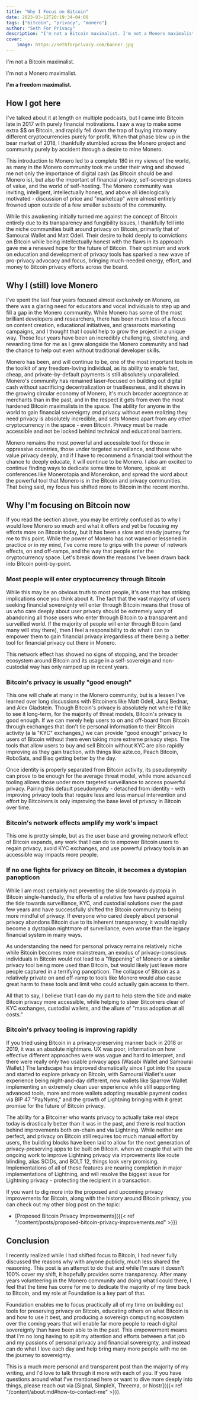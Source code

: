 ```yaml
---
title: "Why I Focus on Bitcoin"
date: 2023-03-12T20:19:34-04:00
tags: ["bitcoin", "privacy", "monero"]
author: "Seth For Privacy"
description: "I'm not a Bitcoin maximalist. I'm not a Monero maximalist. I'm a freedom maximalist."
cover:
    image: https://sethforprivacy.com/banner.jpg
---
```


I'm not a Bitcoin maximalist.

I'm not a Monero maximalist.

**I'm a freedom maximalist.**

## How I got here

I've talked about it at length on multiple podcasts, but I came into Bitcoin late in 2017 with purely financial motivations. I saw a way to make some extra $$ on Bitcoin, and rapidly fell down the trap of buying into many different cryptocurrencies purely for profit. When that phase blew up in the bear market of 2018, I thankfully stumbled across the Monero project and community purely by accident through a desire to mine Monero.

This introduction to Monero led to a complete 180 in my views of the world, as many in the Monero community took me under their wing and showed me not only the importance of digital cash (as Bitcoin should be and Monero is), but also the important of financial privacy, self-sovereign stores of value, and the world of self-hosting. The Monero community was inviting, intelligent, intellectually honest, and above all ideologically motivated - discussion of price and "marketcap" were almost entirely frowned upon outside of a few smaller subsets of the community.

While this awakening initially turned me against the concept of Bitcoin entirely due to its transparency and fungibility issues, I thankfully fell into the niche communities built around privacy on Bitcoin, primarily that of Samourai Wallet and Matt Odell. Their desire to hold deeply to convictions on Bitcoin while being intellectually honest with the flaws in its approach gave me a renewed hope for the future of Bitcoin. Their optimism and work on education and development of privacy tools has sparked a new wave of pro-privacy advocacy and focus, bringing much-needed energy, effort, and money to Bitcoin privacy efforts across the board.

## Why I (still) love Monero

I've spent the last four years focused almost exclusively on Monero, as there was a glaring need for educators and vocal individuals to step up and fill a gap in the Monero community. While Monero has some of the most brilliant developers and researchers, there has been much less of a focus on content creation, educational initiatives, and grassroots marketing campaigns, and I thought that I could help to grow the project in a unique way. Those four years have been an incredibly challenging, stretching, and rewarding time for me as I grew alongside the Monero community and had the chance to help out even without traditional developer skills.

Monero has been, and will continue to be, one of the most important tools in the toolkit of any freedom-loving individual, as its ability to enable fast, cheap, and private-by-default payments is still absolutely unparalleled. Monero's community has remained laser-focused on building out digital cash without sacrificing decentralization or trustlessness, and it shows in the growing circular economy of Monero, it's much broader acceptance at merchants than in the past, and in the respect it gets from even the most hardened Bitcoin maximalists in the space. The ability for anyone in the world to gain financial sovereignty *and* privacy without even realizing they need privacy is absolutely incredible, and sets Monero apart from any other cryptocurrency in the space - even Bitcoin. Privacy must be made accessible and not be locked behind technical and educational barriers.

Monero remains the most powerful and accessible tool for those in oppressive countries, those under targeted surveillance, and those who value privacy deeply, and if I have to recommend a financial tool without the chance to deeply educate, it will continue to be Monero. I also am excited to continue finding ways to dedicate some time to Monero, speak at conferences like Monerotopia and Monerokon, and spread the word about the powerful tool that Monero is in the Bitcoin and privacy communities. That being said, my focus has shifted more to Bitcoin in the recent months.

## Why I'm focusing on Bitcoin now

If you read the section above, you may be entirely confused as to why I would love Monero so much and what it offers and yet be focusing my efforts more on Bitcoin today, but it has been a slow and steady journey for me to this point. While the power of Monero has not waned or lessened in practice or in my mind, I've come more to grips with the power of network effects, on and off-ramps, and the way that people enter the cryptocurrency space. Let's break down the reasons I've been drawn back into Bitcoin point-by-point.

### Most people will enter cryptocurrency through Bitcoin

While this may be an obvious truth to most people, it's one that has striking implications once you think about it. The fact that the vast majority of users seeking financial sovereignty will enter through Bitcoin means that those of us who care deeply about user privacy should be extremely wary of abandoning all those users who enter through Bitcoin to a transparent and surveilled world. If the majority of people will enter through Bitcoin (and many will stay there), then I feel a responsibility to do what I can to empower them to gain financial privacy irregardless of there being a better tool for financial privacy out there in Monero.

This network effect has showed no signs of stopping, and the broader ecosystem around Bitcoin and its usage in a self-sovereign and non-custodial way has only ramped up in recent years.

### Bitcoin's privacy is usually "good enough"

This one will chafe at many in the Monero community, but is a lessen I've learned over long discussions with Bitcoiners like Matt Odell, Juraj Bednar, and Alex Gladstein. Though Bitcoin's privacy is absolutely not where I'd like to see it long-term, for the majority of threat models, Bitcoin's privacy is good enough. If we can merely help users to on and off-board from Bitcoin through exchanges that don't tie personal information to their Bitcoin activity (a la "KYC" exchanges,) we can provide "good enough" privacy to users of Bitcoin without them even taking more extreme privacy steps. The tools that allow users to buy and sell Bitcoin without KYC are also rapidly improving as they gain traction, with things like azte.co, Peach Bitcoin, RoboSats, and Bisq getting better by the day.

Once identity is properly separated from Bitcoin activity, its pseudonymity can prove to be enough for the average threat model, while more advanced tooling allows those under more targeted surveillance to access powerful privacy. Pairing this default pseudonymity - detached from identity - with improving privacy tools that require less and less manual intervention and effort by Bitcoiners is only improving the base level of privacy in Bitcoin over time.

### Bitcoin's network effects amplify my work's impact

This one is pretty simple, but as the user base and growing network effect of Bitcoin expands, any work that I can do to empower Bitcoin users to regain privacy, avoid KYC exchanges, and use powerful privacy tools in an accessible way impacts more people.

### If no one fights for privacy on Bitcoin, it becomes a dystopian panopticon

While I am most certainly not preventing the slide towards dystopia in Bitcoin single-handedly, the efforts of a relative few have pushed against the tide towards surveillance, KYC, and custodial solutions over the past few years and have successfully shifted the Bitcoin community to being more mindful of privacy. If everyone who cared deeply about personal privacy abandons Bitcoin due to its inherent transparency, it would rapidly become a dystopian nightmare of surveillance, even worse than the legacy financial system in many ways.

As understanding the need for personal privacy remains relatively niche while Bitcoin becomes more mainstream, an exodus of privacy-conscious individuals in Bitcoin would not lead to a "flippening" of Monero or a similar privacy tool being more used than Bitcoin, but would likely just leave more people captured in a terrifying panopticon. The collapse of Bitcoin as a relatively private on and off-ramp to tools like Monero would also cause great harm to these tools and limit who could actually gain access to them.

All that to say, I believe that I can do my part to help stem the tide and make Bitcoin privacy more accessible, while helping to steer Bitcoiners clear of KYC exchanges, custodial wallets, and the allure of "mass adoption at all costs."

### Bitcoin's privacy tooling is improving rapidly

If you tried using Bitcoin in a privacy-preserving manner back in 2018 or 2019, it was an absolute nightmare. UX was poor, information on how effective different approaches were was vague and hard to interpret, and there were really only two usable privacy apps (Wasabi Wallet and Samourai Wallet.) The landscape has improved dramatically since I got into the space and started to explore privacy on Bitcoin, with Samourai Wallet's user experience being night-and-day different, new wallets like Sparrow Wallet implementing an extremely clean user experience while still supporting advanced tools, more and more wallets adopting reusable payment codes via BIP 47 "PayNyms," and the growth of Lightning bringing with it great promise for the future of Bitcoin privacy.

The ability for a Bitcoiner who wants privacy to actually take real steps today is drastically better than it was in the past, and there is real traction behind improvements both on-chain and via Lightning. While neither are perfect, and privacy on Bitcoin still requires too much manual effort by users, the building blocks have been laid to allow for the next generation of privacy-preserving apps to be built on Bitcoin. when we couple that with the ongoing work to improve Lightning privacy via improvements like route blinding, alias SCIDs, and BOLT 12, things look very promising. Implementations of all of these features are nearing completion in major implementations of Lightning, and will resolve the biggest issue for Lightning privacy - protecting the recipient in a transaction.

If you want to dig more into the proposed and upcoming privacy improvements for Bitcoin, along with the history around Bitcoin privacy, you can check out my other blog post on the topic:

- [Proposed Bitcoin Privacy Improvements]({{< ref "/content/posts/proposed-bitcoin-privacy-improvements.md" >}})

## Conclusion

I recently realized while I had shifted focus to Bitcoin, I had never fully discussed the reasons why with anyone publicly, much less shared the reasoning. This post is an attempt to do that and while I'm sure it doesn't 100% cover my shift, it hopefully provides some transparency. After many years volunteering in the Monero community and doing what I could there, I feel that the time has come for me to dedicate the majority of my time back to Bitcoin, and my role at Foundation is a key part of that.

Foundation enables me to focus practically all of my time on building out tools for preserving privacy on Bitcoin, educating others on what Bitcoin is and how to use it best, and producing a sovereign computing ecosystem over the coming years that will enable far more people to reach digital sovereignty than have been able to in the past. This empowerment means that I'm no long having to split my attention and efforts between a fiat job and my passions of personal privacy and financial sovereignty, and instead can do what I love each day and help bring many more people with me on the journey to sovereignty.

This is a much more personal and transparent post than the majority of my writing, and I'd love to talk through it more with each of you. If you have questions around what I've mentioned here or want to dive more deeply into things, please reach out via [Signal, SimpleX, Threema, or Nostr]({{< ref "/content/about.md#how-to-contact-me" >}}).

